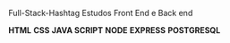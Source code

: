 Full-Stack-Hashtag
Estudos Front End e Back end
  
**HTML**
**CSS**
**JAVA SCRIPT**
**NODE**
**EXPRESS**
**POSTGRESQL**
